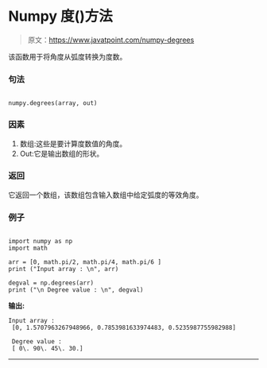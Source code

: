 # Numpy 度()方法

> 原文：<https://www.javatpoint.com/numpy-degrees>

该函数用于将角度从弧度转换为度数。

### 句法

```

numpy.degrees(array, out)

```

### 因素

1.  数组:这些是要计算度数值的角度。
2.  Out:它是输出数组的形状。

### 返回

它返回一个数组，该数组包含输入数组中给定弧度的等效角度。

### 例子

```

import numpy as np 
import math

arr = [0, math.pi/2, math.pi/4, math.pi/6 ] 
print ("Input array : \n", arr) 

degval = np.degrees(arr) 
print ("\n Degree value : \n", degval) 

```

**输出:**

```
Input array : 
 [0, 1.5707963267948966, 0.7853981633974483, 0.5235987755982988]

 Degree value : 
 [ 0\. 90\. 45\. 30.]

```

* * *